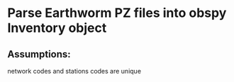 # Parse Earthworm PZ files into obspy Inventory object
## Assumptions:
network codes and stations codes are unique

